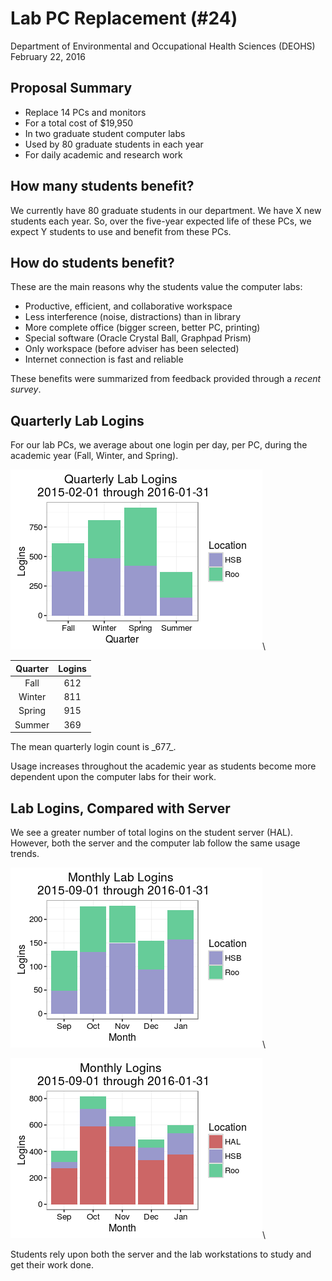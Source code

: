 # Lab PC Replacement (#24)
Department of Environmental and Occupational Health Sciences (DEOHS)  
February 22, 2016  

## Proposal Summary

* Replace 14 PCs and monitors
* For a total cost of $19,950
* In two graduate student computer labs
* Used by 80 graduate students in each year
* For daily academic and research work

## How many students benefit?

We currently have 80 graduate students in our department. We have X new 
students each year. So, over the five-year expected life of these PCs, we 
expect Y students to use and benefit from these PCs.

## How do students benefit?

These are the main reasons why the students value the computer labs:

- Productive, efficient, and collaborative workspace
- Less interference (noise, distractions) than in library
- More complete office (bigger screen, better PC, printing)
- Special software (Oracle Crystal Ball, Graphpad Prism)
- Only workspace (before adviser has been selected)
- Internet connection is fast and reliable

These benefits were summarized from feedback provided through a *_recent survey_*.

## Quarterly Lab Logins







For our lab PCs, we average about one login per day, per PC, during the
academic year (Fall, Winter, and Spring).

<div class="columns-2">



![](stf-proposal-pres_files/figure-html/quarterly_hist-1.png)\



|  Quarter  |  Logins  |
|:---------:|:--------:|
|   Fall    |   612    |
|  Winter   |   811    |
|  Spring   |   915    |
|  Summer   |   369    |

<div class="small-centered">
The mean quarterly login count is _677_.
</div>

</div>

Usage increases throughout the academic year as students become more dependent 
upon the computer labs for their work.

## Lab Logins, Compared with Server

We see a greater number of total logins on the student server (HAL). However, 
both the server and the computer lab follow the same usage trends.

<div class="columns-2">





![](stf-proposal-pres_files/figure-html/lab_monthly_hist-1.png)\




![](stf-proposal-pres_files/figure-html/monthly_hist-1.png)\


</div>

Students rely upon both the server and the lab workstations to study 
and get their work done.

